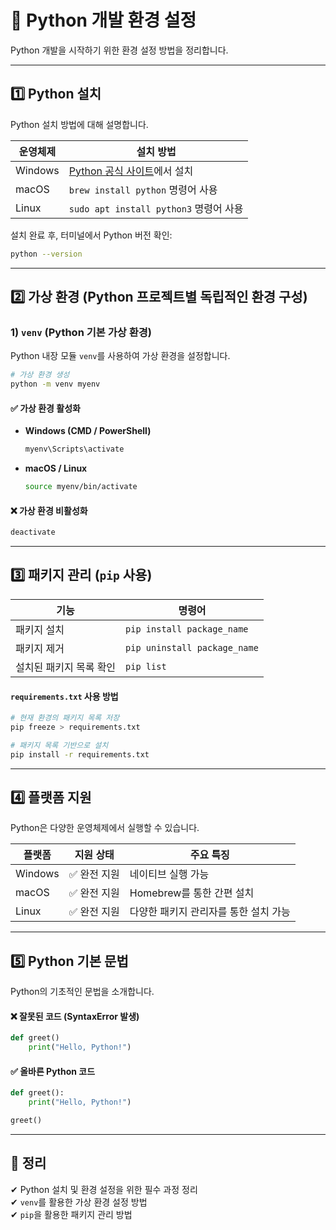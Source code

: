 # 📌 Python 개발 환경 설정

Python 개발을 시작하기 위한 환경 설정 방법을 정리합니다.

---

## 1️⃣ Python 설치

Python 설치 방법에 대해 설명합니다.

| 운영체제 | 설치 방법 |
|----------|----------------|
| Windows | [Python 공식 사이트](https://www.python.org/downloads/)에서 설치 |
| macOS | `brew install python` 명령어 사용 |
| Linux | `sudo apt install python3` 명령어 사용 |

설치 완료 후, 터미널에서 Python 버전 확인:
```sh
python --version
```

---

## 2️⃣ 가상 환경 (Python 프로젝트별 독립적인 환경 구성)

### 1) `venv` (Python 기본 가상 환경)
Python 내장 모듈 `venv`를 사용하여 가상 환경을 설정합니다.

```sh
# 가상 환경 생성
python -m venv myenv
```

#### ✅ 가상 환경 활성화 
- **Windows (CMD / PowerShell)**
  ```sh
  myenv\Scripts\activate
  ```
- **macOS / Linux**
  ```sh
  source myenv/bin/activate
  ```

#### ❌ 가상 환경 비활성화
```sh
deactivate
```

---

## 3️⃣ 패키지 관리 (`pip` 사용)

| 기능 | 명령어 |
|----------|----------------|
| 패키지 설치 | `pip install package_name` |
| 패키지 제거 | `pip uninstall package_name` |
| 설치된 패키지 목록 확인 | `pip list` |

#### `requirements.txt` 사용 방법
```sh
# 현재 환경의 패키지 목록 저장
pip freeze > requirements.txt

# 패키지 목록 기반으로 설치
pip install -r requirements.txt
```

---

## 4️⃣ 플랫폼 지원

Python은 다양한 운영체제에서 실행할 수 있습니다.

| 플랫폼 | 지원 상태 | 주요 특징 |
|--------|---------|----------|
| Windows | ✅ 완전 지원 | 네이티브 실행 가능 |
| macOS | ✅ 완전 지원 | Homebrew를 통한 간편 설치 |
| Linux | ✅ 완전 지원 | 다양한 패키지 관리자를 통한 설치 가능 |

---

## 5️⃣ Python 기본 문법

Python의 기초적인 문법을 소개합니다.

#### ❌ 잘못된 코드 (SyntaxError 발생)
```python
def greet()
    print("Hello, Python!")
```

#### ✅ 올바른 Python 코드
```python
def greet():
    print("Hello, Python!")

greet()
```

---

## 🎯 정리

✔ Python 설치 및 환경 설정을 위한 필수 과정 정리  
✔ `venv`를 활용한 가상 환경 설정 방법  
✔ `pip`을 활용한 패키지 관리 방법  
